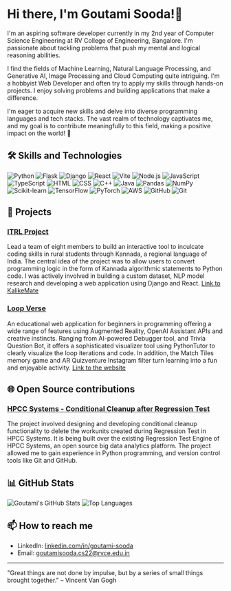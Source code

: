 # Hi there, I'm Goutami Sooda!👋

I'm an aspiring software developer currently in my 2nd year of Computer Science Engineering at RV College of Engineering, Bangalore. I'm passionate about tackling problems that push my mental and logical reasoning abilities. 

I find the fields of Machine Learning, Natural Language Processing, and Generative AI, Image Processing and Cloud Computing quite intriguing. I'm a hobbyist Web Developer and often try to apply my skills through hands-on projects. I enjoy solving problems and building applications that make a difference.

I'm eager to acquire new skills and delve into diverse programming languages and tech stacks. The vast realm of technology captivates me, and my goal is to contribute meaningfully to this field, making a positive impact on the world! 🚀

## 🛠️ Skills and Technologies

![Python](https://img.shields.io/badge/Python-3776AB?style=for-the-badge&logo=python&logoColor=white)
![Flask](https://img.shields.io/badge/Flask-000000?style=for-the-badge&logo=flask&logoColor=white)
![Django](https://img.shields.io/badge/Django-092E20?style=for-the-badge&logo=django&logoColor=white)
![React](https://img.shields.io/badge/React-20232A?style=for-the-badge&logo=react&logoColor=61DAFB)
![Vite](https://img.shields.io/badge/Vite-646CFF?style=for-the-badge&logo=vite&logoColor=white)
![Node.js](https://img.shields.io/badge/Node.js-43853D?style=for-the-badge&logo=node-dot-js&logoColor=white)
![JavaScript](https://img.shields.io/badge/JavaScript-F7DF1E?style=for-the-badge&logo=javascript&logoColor=black)
![TypeScript](https://img.shields.io/badge/TypeScript-3178C6?style=for-the-badge&logo=typescript&logoColor=white)
![HTML](https://img.shields.io/badge/HTML-E34F26?style=for-the-badge&logo=html5&logoColor=white)
![CSS](https://img.shields.io/badge/CSS-1572B6?style=for-the-badge&logo=css3&logoColor=white)
![C++](https://img.shields.io/badge/C++-00599C?style=for-the-badge&logo=cplusplus&logoColor=white)
![Java](https://img.shields.io/badge/Java-007396?style=for-the-badge&logo=java&logoColor=white)
![Pandas](https://img.shields.io/badge/Pandas-150458?style=for-the-badge&logo=pandas&logoColor=white)
![NumPy](https://img.shields.io/badge/NumPy-013243?style=for-the-badge&logo=numpy&logoColor=white)
![Scikit-learn](https://img.shields.io/badge/Scikit--learn-F7931E?style=for-the-badge&logo=scikitlearn&logoColor=white)
![TensorFlow](https://img.shields.io/badge/TensorFlow-FF6F00?style=for-the-badge&logo=tensorflow&logoColor=white)
![PyTorch](https://img.shields.io/badge/PyTorch-EE4C2C?style=for-the-badge&logo=pytorch&logoColor=white)
![AWS](https://img.shields.io/badge/AWS-232F3E?style=for-the-badge&logo=amazon-aws&logoColor=white)
![GitHub](https://img.shields.io/badge/GitHub-181717?style=for-the-badge&logo=github&logoColor=white)
![Git](https://img.shields.io/badge/Git-F05032?style=for-the-badge&logo=git&logoColor=white)

## 🚀 Projects

### [ITRL Project](https://github.com/Goutami-Sooda/ITRL-Project)
Lead a team of eight members to build an interactive tool to inculcate coding skills in rural students through Kannada, a regional language of India. The central idea of the project was to allow users to convert programming logic in the form of Kannada algorithmic statements to Python code. I was actively involved in building a custom dataset, NLP model research and developing a web application using Django and React.
[Link to KalikeMate](https://kalikemate.vercel.app/)

### [Loop Verse](https://github.com/Goutami-Sooda/Loop-Verse)
An educational web application for beginners in programming offering a wide range of features using Augmented Reality, OpenAI Assistant APIs and creative instincts. Ranging from AI-powered Debugger tool, and Trivia Question Bot, it offers a sophisticated visualizer tool using PythonTutor to clearly visualize the loop iterations and code. In addition, the Match Tiles memory game and AR Quizventure Instagram filter turn learning into a fun and enjoyable activity.
[Link to the website](https://loopverse.pythonanywhere.com)

## 🌐 Open Source contributions

### [HPCC Systems - Conditional Cleanup after Regression Test](https://github.com/Goutami-Sooda/HPCC-Platform)
The project involved designing and developing conditional cleanup functionality to delete the workunits created during Regression Test in HPCC Systems. It is being built over the existing Regression Test Engine of HPCC Systems, an open source big data analytics platform. The project allowed me to gain experience in Python programming, and version control tools like Git and GitHub.

## 📊 GitHub Stats

![Goutami's GitHub Stats](https://github-readme-stats.vercel.app/api?username=goutami-sooda&show_icons=true&theme=radical)
![Top Languages](https://github-readme-stats.vercel.app/api/top-langs/?username=goutami-sooda&layout=compact&theme=radical)

## 📫 How to reach me

- LinkedIn: [linkedin.com/in/goutami-sooda](https://www.linkedin.com/in/goutami-sooda-bb1364259)
- Email: [goutamisooda.cs22@rvce.edu.in](mailto:goutamisooda.cs22@rvce.edu.in)

---

"Great things are not done by impulse, but by a series of small things brought together." – Vincent Van Gogh
